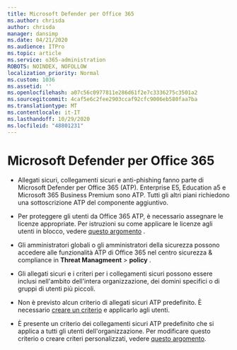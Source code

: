 ```yaml
---
title: Microsoft Defender per Office 365
ms.author: chrisda
author: chrisda
manager: dansimp
ms.date: 04/21/2020
ms.audience: ITPro
ms.topic: article
ms.service: o365-administration
ROBOTS: NOINDEX, NOFOLLOW
localization_priority: Normal
ms.custom: 1036
ms.assetid: ''
ms.openlocfilehash: a07c56c0977811e286d61f2e7c3336275c3501a2
ms.sourcegitcommit: 4caf5e6c2fee2903ccaf92cfc9006eb580faa7ba
ms.translationtype: MT
ms.contentlocale: it-IT
ms.lasthandoff: 10/29/2020
ms.locfileid: "48801231"
---
```

# <a name="microsoft-defender-for-office-365"></a>Microsoft Defender per Office 365

- Allegati sicuri, collegamenti sicuri e anti-phishing fanno parte di Microsoft Defender per Office 365 (ATP). Enterprise E5, Education a5 e Microsoft 365 Business Premium sono ATP. Tutti gli altri piani richiedono una sottoscrizione ATP del componente aggiuntivo.

- Per proteggere gli utenti da Office 365 ATP, è necessario assegnare le licenze appropriate. Per istruzioni su come applicare le licenze agli utenti in blocco, vedere [questo argomento](https://docs.microsoft.com/microsoft-365/admin/add-users/add-users) .

- Gli amministratori globali o gli amministratori della sicurezza possono accedere alle funzionalità ATP di Office 365 nel centro sicurezza & compliance in **Threat Managmeent** \> **policy** .

- Gli allegati sicuri e i criteri per i collegamenti sicuri possono essere inclusi nell'ambito dell'intera organizzazione, dei domini specifici o di gruppi di utenti più piccoli.

- Non è previsto alcun criterio di allegati sicuri ATP predefinito. È necessario [creare un criterio](https://docs.microsoft.com/microsoft-365/security/office-365-security/set-up-atp-safe-attachments-policies) e applicarlo agli utenti.

- È presente un criterio dei collegamenti sicuri ATP predefinito che si applica a tutti gli utenti dell'organizzazione. Per modificare questo criterio o creare criteri personalizzati, vedere [questo argomento](https://docs.microsoft.com/microsoft-365/security/office-365-security/set-up-atp-safe-links-policies).
